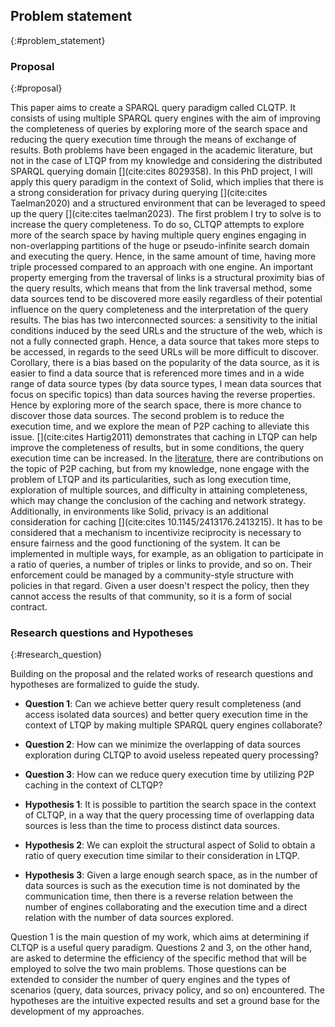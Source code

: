 ## Problem statement
{:#problem_statement}

### Proposal
{:#proposal}

This paper aims to create a SPARQL query paradigm called CLQTP.
It consists of using multiple SPARQL query engines with the aim of improving the completeness
of queries by exploring more of the search space and reducing the query execution time through the means of exchange of results.
Both problems have been engaged in the academic literature, but not in the case of LTQP from my knowledge and considering the distributed SPARQL querying domain [](cite:cites 8029358).
In this PhD project, I will apply this query paradigm in the context of Solid, 
which implies that there is a strong consideration for privacy during querying [](cite:cites Taelman2020)
and a structured environment that can be leveraged to speed up the query [](cite:cites taelman2023).
The first problem I try to solve is to increase the query completeness.
To do so, CLTQP attempts to explore more of the search space by having multiple query engines engaging in 
non-overlapping partitions of the huge or pseudo-infinite search domain and executing the query.
Hence, in the same amount of time, having more triple processed compared to an approach with one engine.
An important property emerging from the traversal of links is a structural proximity bias of the query results, which
means that from the link traversal method, some data sources tend to be discovered more easily regardless of their potential
influence on the query completeness and the interpretation of the query results.
The bias has two interconnected sources: a sensitivity to the initial conditions induced by the seed URLs and the structure of the web,
which is not a fully connected graph.
Hence, a data source that takes more steps to be accessed, in regards to the seed URLs will be more difficult to discover.
Corollary, there is a bias based on the popularity of the data source, as it is easier to find a data source that is
referenced more times and in a wide range of data source types (by data source types, I mean data sources that focus on specific topics)
than data sources having the reverse properties.
Hence by exploring more of the search space, there is more chance to discover those data sources.
The second problem is to reduce the execution time, and we explore the mean of P2P caching to alleviate this issue.
[](cite:cites Hartig2011) demonstrates that caching in LTQP can help improve the completeness of results,
but in some conditions, the query execution time can be increased.
In the [literature](#literature_review_P2P_caching), there are contributions on the topic of P2P caching,
but from my knowledge, none engage with the problem of LTQP and its particularities,
such as long execution time, exploration of multiple sources, and difficulty in attaining completeness,
which may change the conclusion of the caching and network strategy.
Additionally, in environments like Solid, privacy is an additional consideration for caching [](cite:cites 10.1145/2413176.2413215).
It has to be considered that a mechanism to incentivize reciprocity is necessary to ensure fairness and the good functioning of the system.
It can be implemented in multiple ways, for example, as an obligation to participate in a ratio of queries,
a number of triples or links to provide, and so on.
Their enforcement could be managed by a community-style structure with policies in that regard.
Given a user doesn't respect the policy, then they cannot access the results of that community,
so it is a form of social contract.


### Research questions and Hypotheses
{:#research_question}

Building on the proposal and the related works of [](#litterature_review) 
research questions and hypotheses are formalized to guide the study.

- **Question 1**: Can we achieve better query result completeness (and access isolated data sources) 
and better query execution time in the context of LTQP by making multiple SPARQL query engines collaborate?

- **Question 2**: How can we minimize the overlapping of data sources exploration during CLTQP to avoid useless 
repeated query processing?

- **Question 3**: How can we reduce query execution time by utilizing P2P caching in the context of CLTQP?

- **Hypothesis 1**: It is possible to partition the search space in the context of CLTQP,
in a way that the query processing time of overlapping data sources is less than the time to process distinct data sources.


- **Hypothesis 2**: We can exploit the structural aspect of Solid to obtain a ratio of query execution time
similar to their consideration in LTQP.

- **Hypothesis 3**: Given a large enough search space,
as in the number of data sources is such as the execution time is not dominated by the communication time,
then there is a reverse relation between the number of engines collaborating and 
the execution time and a direct relation with the number of data sources explored. 

Question 1 is the main question of my work, which aims at determining if CLTQP is a useful query paradigm.
Questions 2 and 3, on the other hand, are asked to determine the efficiency of the specific method 
that will be employed to solve the two main problems.
Those questions can be extended to consider the number
of query engines and the types of scenarios (query, data sources, privacy policy, and so on) encountered.
The hypotheses are the intuitive expected results and set a ground base for the development of my approaches.
